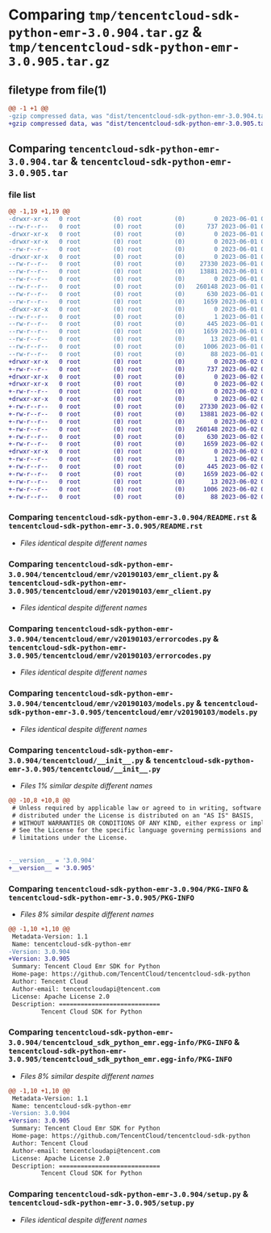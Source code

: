 # Comparing `tmp/tencentcloud-sdk-python-emr-3.0.904.tar.gz` & `tmp/tencentcloud-sdk-python-emr-3.0.905.tar.gz`

## filetype from file(1)

```diff
@@ -1 +1 @@
-gzip compressed data, was "dist/tencentcloud-sdk-python-emr-3.0.904.tar", last modified: Thu Jun  1 02:34:28 2023, max compression
+gzip compressed data, was "dist/tencentcloud-sdk-python-emr-3.0.905.tar", last modified: Fri Jun  2 00:28:19 2023, max compression
```

## Comparing `tencentcloud-sdk-python-emr-3.0.904.tar` & `tencentcloud-sdk-python-emr-3.0.905.tar`

### file list

```diff
@@ -1,19 +1,19 @@
-drwxr-xr-x   0 root         (0) root         (0)        0 2023-06-01 02:34:28.000000 tencentcloud-sdk-python-emr-3.0.904/
--rw-r--r--   0 root         (0) root         (0)      737 2023-06-01 02:34:28.000000 tencentcloud-sdk-python-emr-3.0.904/README.rst
-drwxr-xr-x   0 root         (0) root         (0)        0 2023-06-01 02:34:28.000000 tencentcloud-sdk-python-emr-3.0.904/tencentcloud/
-drwxr-xr-x   0 root         (0) root         (0)        0 2023-06-01 02:34:28.000000 tencentcloud-sdk-python-emr-3.0.904/tencentcloud/emr/
--rw-r--r--   0 root         (0) root         (0)        0 2023-06-01 02:34:28.000000 tencentcloud-sdk-python-emr-3.0.904/tencentcloud/emr/__init__.py
-drwxr-xr-x   0 root         (0) root         (0)        0 2023-06-01 02:34:28.000000 tencentcloud-sdk-python-emr-3.0.904/tencentcloud/emr/v20190103/
--rw-r--r--   0 root         (0) root         (0)    27330 2023-06-01 02:34:28.000000 tencentcloud-sdk-python-emr-3.0.904/tencentcloud/emr/v20190103/emr_client.py
--rw-r--r--   0 root         (0) root         (0)    13881 2023-06-01 02:34:28.000000 tencentcloud-sdk-python-emr-3.0.904/tencentcloud/emr/v20190103/errorcodes.py
--rw-r--r--   0 root         (0) root         (0)        0 2023-06-01 02:34:28.000000 tencentcloud-sdk-python-emr-3.0.904/tencentcloud/emr/v20190103/__init__.py
--rw-r--r--   0 root         (0) root         (0)   260148 2023-06-01 02:34:28.000000 tencentcloud-sdk-python-emr-3.0.904/tencentcloud/emr/v20190103/models.py
--rw-r--r--   0 root         (0) root         (0)      630 2023-06-01 02:34:28.000000 tencentcloud-sdk-python-emr-3.0.904/tencentcloud/__init__.py
--rw-r--r--   0 root         (0) root         (0)     1659 2023-06-01 02:34:28.000000 tencentcloud-sdk-python-emr-3.0.904/PKG-INFO
-drwxr-xr-x   0 root         (0) root         (0)        0 2023-06-01 02:34:28.000000 tencentcloud-sdk-python-emr-3.0.904/tencentcloud_sdk_python_emr.egg-info/
--rw-r--r--   0 root         (0) root         (0)        1 2023-06-01 02:34:28.000000 tencentcloud-sdk-python-emr-3.0.904/tencentcloud_sdk_python_emr.egg-info/dependency_links.txt
--rw-r--r--   0 root         (0) root         (0)      445 2023-06-01 02:34:28.000000 tencentcloud-sdk-python-emr-3.0.904/tencentcloud_sdk_python_emr.egg-info/SOURCES.txt
--rw-r--r--   0 root         (0) root         (0)     1659 2023-06-01 02:34:28.000000 tencentcloud-sdk-python-emr-3.0.904/tencentcloud_sdk_python_emr.egg-info/PKG-INFO
--rw-r--r--   0 root         (0) root         (0)       13 2023-06-01 02:34:28.000000 tencentcloud-sdk-python-emr-3.0.904/tencentcloud_sdk_python_emr.egg-info/top_level.txt
--rw-r--r--   0 root         (0) root         (0)     1006 2023-06-01 02:34:28.000000 tencentcloud-sdk-python-emr-3.0.904/setup.py
--rw-r--r--   0 root         (0) root         (0)       88 2023-06-01 02:34:28.000000 tencentcloud-sdk-python-emr-3.0.904/setup.cfg
+drwxr-xr-x   0 root         (0) root         (0)        0 2023-06-02 00:28:19.000000 tencentcloud-sdk-python-emr-3.0.905/
+-rw-r--r--   0 root         (0) root         (0)      737 2023-06-02 00:28:19.000000 tencentcloud-sdk-python-emr-3.0.905/README.rst
+drwxr-xr-x   0 root         (0) root         (0)        0 2023-06-02 00:28:19.000000 tencentcloud-sdk-python-emr-3.0.905/tencentcloud/
+drwxr-xr-x   0 root         (0) root         (0)        0 2023-06-02 00:28:19.000000 tencentcloud-sdk-python-emr-3.0.905/tencentcloud/emr/
+-rw-r--r--   0 root         (0) root         (0)        0 2023-06-02 00:28:19.000000 tencentcloud-sdk-python-emr-3.0.905/tencentcloud/emr/__init__.py
+drwxr-xr-x   0 root         (0) root         (0)        0 2023-06-02 00:28:19.000000 tencentcloud-sdk-python-emr-3.0.905/tencentcloud/emr/v20190103/
+-rw-r--r--   0 root         (0) root         (0)    27330 2023-06-02 00:28:19.000000 tencentcloud-sdk-python-emr-3.0.905/tencentcloud/emr/v20190103/emr_client.py
+-rw-r--r--   0 root         (0) root         (0)    13881 2023-06-02 00:28:19.000000 tencentcloud-sdk-python-emr-3.0.905/tencentcloud/emr/v20190103/errorcodes.py
+-rw-r--r--   0 root         (0) root         (0)        0 2023-06-02 00:28:19.000000 tencentcloud-sdk-python-emr-3.0.905/tencentcloud/emr/v20190103/__init__.py
+-rw-r--r--   0 root         (0) root         (0)   260148 2023-06-02 00:28:19.000000 tencentcloud-sdk-python-emr-3.0.905/tencentcloud/emr/v20190103/models.py
+-rw-r--r--   0 root         (0) root         (0)      630 2023-06-02 00:28:19.000000 tencentcloud-sdk-python-emr-3.0.905/tencentcloud/__init__.py
+-rw-r--r--   0 root         (0) root         (0)     1659 2023-06-02 00:28:19.000000 tencentcloud-sdk-python-emr-3.0.905/PKG-INFO
+drwxr-xr-x   0 root         (0) root         (0)        0 2023-06-02 00:28:19.000000 tencentcloud-sdk-python-emr-3.0.905/tencentcloud_sdk_python_emr.egg-info/
+-rw-r--r--   0 root         (0) root         (0)        1 2023-06-02 00:28:19.000000 tencentcloud-sdk-python-emr-3.0.905/tencentcloud_sdk_python_emr.egg-info/dependency_links.txt
+-rw-r--r--   0 root         (0) root         (0)      445 2023-06-02 00:28:19.000000 tencentcloud-sdk-python-emr-3.0.905/tencentcloud_sdk_python_emr.egg-info/SOURCES.txt
+-rw-r--r--   0 root         (0) root         (0)     1659 2023-06-02 00:28:19.000000 tencentcloud-sdk-python-emr-3.0.905/tencentcloud_sdk_python_emr.egg-info/PKG-INFO
+-rw-r--r--   0 root         (0) root         (0)       13 2023-06-02 00:28:19.000000 tencentcloud-sdk-python-emr-3.0.905/tencentcloud_sdk_python_emr.egg-info/top_level.txt
+-rw-r--r--   0 root         (0) root         (0)     1006 2023-06-02 00:28:19.000000 tencentcloud-sdk-python-emr-3.0.905/setup.py
+-rw-r--r--   0 root         (0) root         (0)       88 2023-06-02 00:28:19.000000 tencentcloud-sdk-python-emr-3.0.905/setup.cfg
```

### Comparing `tencentcloud-sdk-python-emr-3.0.904/README.rst` & `tencentcloud-sdk-python-emr-3.0.905/README.rst`

 * *Files identical despite different names*

### Comparing `tencentcloud-sdk-python-emr-3.0.904/tencentcloud/emr/v20190103/emr_client.py` & `tencentcloud-sdk-python-emr-3.0.905/tencentcloud/emr/v20190103/emr_client.py`

 * *Files identical despite different names*

### Comparing `tencentcloud-sdk-python-emr-3.0.904/tencentcloud/emr/v20190103/errorcodes.py` & `tencentcloud-sdk-python-emr-3.0.905/tencentcloud/emr/v20190103/errorcodes.py`

 * *Files identical despite different names*

### Comparing `tencentcloud-sdk-python-emr-3.0.904/tencentcloud/emr/v20190103/models.py` & `tencentcloud-sdk-python-emr-3.0.905/tencentcloud/emr/v20190103/models.py`

 * *Files identical despite different names*

### Comparing `tencentcloud-sdk-python-emr-3.0.904/tencentcloud/__init__.py` & `tencentcloud-sdk-python-emr-3.0.905/tencentcloud/__init__.py`

 * *Files 1% similar despite different names*

```diff
@@ -10,8 +10,8 @@
 # Unless required by applicable law or agreed to in writing, software
 # distributed under the License is distributed on an "AS IS" BASIS,
 # WITHOUT WARRANTIES OR CONDITIONS OF ANY KIND, either express or implied.
 # See the License for the specific language governing permissions and
 # limitations under the License.
 
 
-__version__ = '3.0.904'
+__version__ = '3.0.905'
```

### Comparing `tencentcloud-sdk-python-emr-3.0.904/PKG-INFO` & `tencentcloud-sdk-python-emr-3.0.905/PKG-INFO`

 * *Files 8% similar despite different names*

```diff
@@ -1,10 +1,10 @@
 Metadata-Version: 1.1
 Name: tencentcloud-sdk-python-emr
-Version: 3.0.904
+Version: 3.0.905
 Summary: Tencent Cloud Emr SDK for Python
 Home-page: https://github.com/TencentCloud/tencentcloud-sdk-python
 Author: Tencent Cloud
 Author-email: tencentcloudapi@tencent.com
 License: Apache License 2.0
 Description: ============================
         Tencent Cloud SDK for Python
```

### Comparing `tencentcloud-sdk-python-emr-3.0.904/tencentcloud_sdk_python_emr.egg-info/PKG-INFO` & `tencentcloud-sdk-python-emr-3.0.905/tencentcloud_sdk_python_emr.egg-info/PKG-INFO`

 * *Files 8% similar despite different names*

```diff
@@ -1,10 +1,10 @@
 Metadata-Version: 1.1
 Name: tencentcloud-sdk-python-emr
-Version: 3.0.904
+Version: 3.0.905
 Summary: Tencent Cloud Emr SDK for Python
 Home-page: https://github.com/TencentCloud/tencentcloud-sdk-python
 Author: Tencent Cloud
 Author-email: tencentcloudapi@tencent.com
 License: Apache License 2.0
 Description: ============================
         Tencent Cloud SDK for Python
```

### Comparing `tencentcloud-sdk-python-emr-3.0.904/setup.py` & `tencentcloud-sdk-python-emr-3.0.905/setup.py`

 * *Files identical despite different names*

